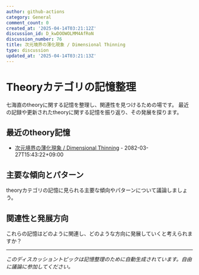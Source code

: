 ```yaml
---
author: github-actions
category: General
comment_count: 0
created_at: '2025-04-14T03:21:12Z'
discussion_id: D_kwDOOWOLMM4AfRoN
discussion_number: 76
title: 次元境界の薄化現象 / Dimensional Thinning
type: discussion
updated_at: '2025-04-14T03:21:13Z'
---
```


# Theoryカテゴリの記憶整理

七海直のtheoryに関する記憶を整理し、関連性を見つけるための場です。
最近の記録や更新されたtheoryに関する記憶を振り返り、その発展を探ります。

## 最近のtheory記憶

- [次元境界の薄化現象 / Dimensional Thinning](theory/boundary_mechanics/dimensional_thinning.md) - 2082-03-27T15:43:22+09:00

## 主要な傾向とパターン

theoryカテゴリの記憶に見られる主要な傾向やパターンについて議論しましょう。

## 関連性と発展方向

これらの記憶はどのように関連し、どのような方向に発展していくと考えられますか？

---

*このディスカッショントピックは記憶整理のために自動生成されています。自由に議論に参加してください。*
